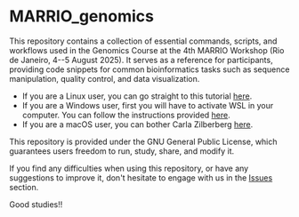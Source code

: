 # MARRIO_genomics
This repository contains a collection of essential commands, scripts, and workflows used in the Genomics Course at the 4th MARRIO Workshop (Rio de Janeiro, 4--5 August 2025). It serves as a reference for participants, providing code snippets for common bioinformatics tasks such as sequence manipulation, quality control, and data visualization.

- If you are a Linux user, you can go straight to this tutorial [here]().
- If you are a Windows user, first you will have to activate WSL in your computer. You can follow the instructions provided [here]().
- If you are a macOS user, you can bother Carla Zilberberg [here](https://github.com/carlazilberberg).

This repository is provided under the GNU General Public License, which guarantees users freedom to run, study, share, and modify it.

If you find any difficulties when using this repository, or have any suggestions to improve it, don't hesitate to engage with us in the [Issues](https://github.com/depaulats/MARRIO_genomics/issues) section.

Good studies!!
